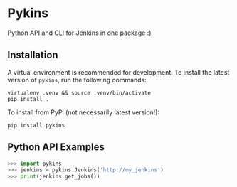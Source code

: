Pykins
======

Python API and CLI for Jenkins in one package :)

Installation
------------

A virtual environment is recommended for development.
To install the latest version of `pykins`, run the following commands:

    virtualenv .venv && source .venv/bin/activate
    pip install .

To install from PyPi (not necessarily latest version!):

    pip install pykins

Python API Examples
-------------------
```python
>>> import pykins
>>> jenkins = pykins.Jenkins('http://my_jenkins')
>>> print(jenkins.get_jobs())
```
